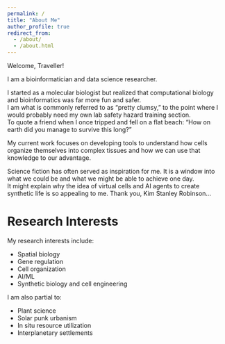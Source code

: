 ```yaml
---
permalink: /
title: "About Me"
author_profile: true
redirect_from: 
  - /about/
  - /about.html
---
```





Welcome, Traveller!

I am a bioinformatician and data science researcher.

I started as a molecular biologist but realized that computational biology and bioinformatics was far more fun and safer.  
I am what is commonly referred to as “pretty clumsy,” to the point where I would probably need my own lab safety hazard training section.  
To quote a friend when I once tripped and fell on a flat beach: “How on earth did you manage to survive this long?”

My current work focuses on developing tools to understand how cells organize themselves into complex tissues and how we can use that knowledge to our advantage.


Science fiction has often served as inspiration for me. It is a window into what we could be and what we might be able to achieve one day.  
It might explain why the idea of virtual cells and AI agents to create synthetic life is so appealing to me. Thank you, Kim Stanley Robinson...

# Research Interests

My research interests include:

- Spatial biology  
- Gene regulation  
- Cell organization  
- AI/ML  
- Synthetic biology and cell engineering  

I am also partial to:

- Plant science  
- Solar punk urbanism  
- In situ resource utilization  
- Interplanetary settlements

